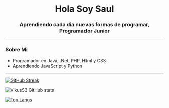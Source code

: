 <div id="header" align="center">
  <h1 align="center"> Hola Soy Saul</h1>
  <h3 align="center">
    Aprendiendo cada dia nuevas formas de programar, Programador Junior
  </h3>
 </div>

---

### Sobre Mi
- Programador en Java, .Net, PHP, Html y CSS
- Aprendiendo JavaScript y Python

---

[![GitHub Streak](http://github-readme-streak-stats.herokuapp.com?user=SaulFOC&theme=dark&hide_border=verdadero&border_radius=5&locale=es&mode=weekly)](https://git.io/streak-stats)


![VikusS3 GitHub stats](https://github-readme-stats.vercel.app/api?username=SaulFOC&show_icons=true&theme=radical)


[![Top Langs](https://github-readme-stats.vercel.app/api/top-langs/?username=SaulFOC&hide_progress=true)](https://github.com/VikusS3/github-readme-stats)

